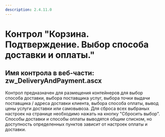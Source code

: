 ```yaml
---
description: 2.4.11.0
---
```


# Контрол "Корзина. Подтверждение. Выбор способа доставки и оплаты."

## Имя контрола в веб-части: zw\_DeliveryAndPayment.ascx

Контрол предназначен для размещения контейнеров для выбор способа доставки, выбора поставщика услуг, выбора точки выдачи поставщика / адреса доставки клиента, выбора способа оплаты, вывод цены услуги доставки или самовывоза. Для сброса всех выбраных настроек на странице необходимо нажать на кнопку "Сбросить выбор". Способы доставки и способы оплаты выводятся общим списком, но доступность определенных пунктов зависит от настроек оплаты и доставки.

